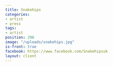 ```yaml
---
title: Snakehips
categories:
- artist
- press
tags:
- artist
position: 296
image: "/uploads/snakehips.jpg"
is-front: true
facebook: https://www.facebook.com/Snakehipsuk
layout: client
---
```


